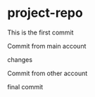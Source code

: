 # project-repo

This is the first commit

Commit from main account

changes

Commit from other account

final commit


